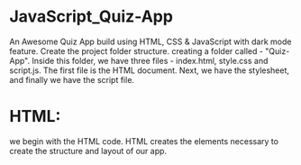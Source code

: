 # JavaScript_Quiz-App
An Awesome Quiz App build using HTML, CSS &amp; JavaScript with  dark mode feature.
Create the project folder structure. creating a folder called - "Quiz-App".
Inside this folder, we have three files - index.html, style.css and script.js. The first file is the HTML document. Next, we have the stylesheet, and finally we have the script file.
# HTML:
we begin with the HTML code. HTML creates the elements necessary to create the structure and layout of our app.
